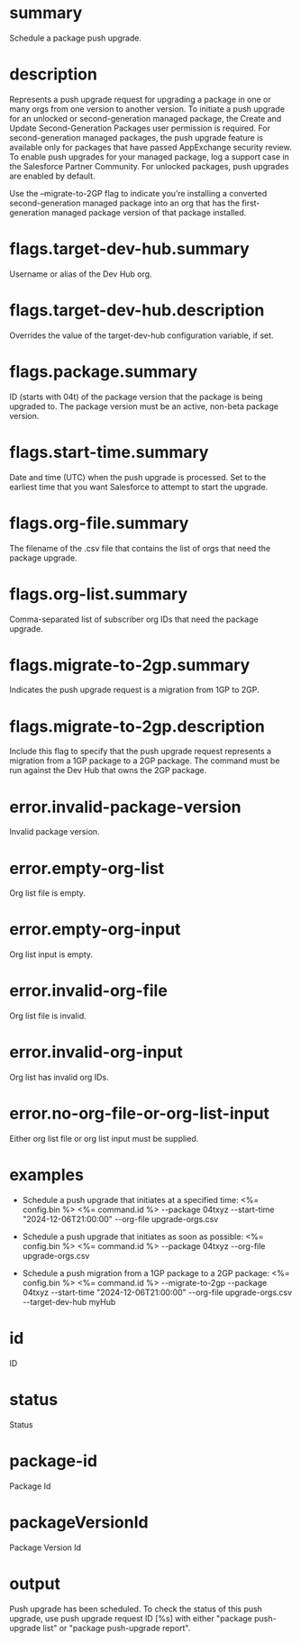 # summary

Schedule a package push upgrade.

# description

Represents a push upgrade request for upgrading a package in one or many orgs from one version to another version.
To initiate a push upgrade for an unlocked or second-generation managed package, the Create and Update Second-Generation Packages user permission is required.
For second-generation managed packages, the push upgrade feature is available only for packages that have passed AppExchange security review. To enable push upgrades for your managed package, log a support case in the Salesforce Partner Community.
For unlocked packages, push upgrades are enabled by default.

Use the –migrate-to-2GP flag to indicate you’re installing a converted second-generation managed package into an org that has the first-generation managed package version of that package installed.

# flags.target-dev-hub.summary

Username or alias of the Dev Hub org.

# flags.target-dev-hub.description

Overrides the value of the target-dev-hub configuration variable, if set.

# flags.package.summary

ID (starts with 04t) of the package version that the package is being upgraded to. The package version must be an active, non-beta package version.

# flags.start-time.summary

Date and time (UTC) when the push upgrade is processed. Set to the earliest time that you want Salesforce to attempt to start the upgrade.

# flags.org-file.summary

The filename of the .csv file that contains the list of orgs that need the package upgrade.

# flags.org-list.summary

Comma-separated list of subscriber org IDs that need the package upgrade.

# flags.migrate-to-2gp.summary

Indicates the push upgrade request is a migration from 1GP to 2GP.

# flags.migrate-to-2gp.description

Include this flag to specify that the push upgrade request represents a migration from a 1GP package to a 2GP package. The command must be run against the Dev Hub that owns the 2GP package.

# error.invalid-package-version

Invalid package version.

# error.empty-org-list

Org list file is empty.

# error.empty-org-input

Org list input is empty.

# error.invalid-org-file

Org list file is invalid.

# error.invalid-org-input

Org list has invalid org IDs.

# error.no-org-file-or-org-list-input

Either org list file or org list input must be supplied.

# examples

- Schedule a push upgrade that initiates at a specified time:
  <%= config.bin %> <%= command.id %> --package 04txyz --start-time "2024-12-06T21:00:00" --org-file upgrade-orgs.csv

- Schedule a push upgrade that initiates as soon as possible:
  <%= config.bin %> <%= command.id %> --package 04txyz --org-file upgrade-orgs.csv

- Schedule a push migration from a 1GP package to a 2GP package:
  <%= config.bin %> <%= command.id %> --migrate-to-2gp --package 04txyz --start-time "2024-12-06T21:00:00" --org-file upgrade-orgs.csv --target-dev-hub myHub

# id

ID

# status

Status

# package-id

Package Id

# packageVersionId

Package Version Id

# output

Push upgrade has been scheduled. To check the status of this push upgrade, use push upgrade request ID [%s] with either "package push-upgrade list" or "package push-upgrade report".
